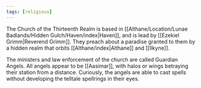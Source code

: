 ```yaml
---
tags: [religious]
---
```


The Church of the Thirteenth Realm is based in [[Althane/Location/Lunae Badlands/Hidden Gulch/Haven/index|Haven]], and is lead by [[Ezekiel Grimm|Reverend Grimm]]. They preach about a paradise granted to them by a hidden realm that orbits [[Althane/index|Althane]] and [[Ilkyne]].

The ministers and law enforcement of the church are called Guardian Angels. All angels appear to be [[Aasimar]], with halos or wings betraying their station from a distance. Curiously, the angels are able to cast spells without developing the telltale spellrings in their eyes.
